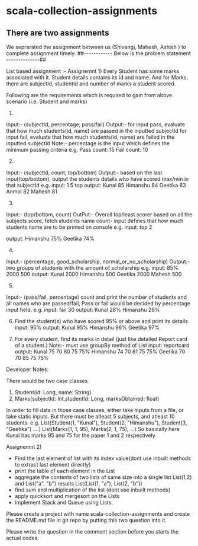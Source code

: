 # scala-collection-assignments
## There are two assignments 
We seprarated the assignment between us (Shivangi, Mahesh, Ashish ) to complete assignment timely.
##------------ Below is the problem statement --------------##

List based assignment  :-
Assignemnt 1)
Every Student has some marks associated with it. Student details contains its id and name.
And for Marks, there are subjectId, studentId and number of marks a student scored.

Following are the requirements which is required to gain from above scenario (i.e. Student and marks)

1)
Input:- (subjectId, percentage, pass/fail)
Output:- for input pass, evaluate that how much students(id, name) are passed in the inputted subjectId
	for input fail, evaluate that how much students(id, name) are failed in the inputted subjectId
Note:- percentage is the input which defines the minimum passing criteria
e.g. 
Pass count: 15
Fail count: 10

2)
Input:- (subjectId, count, top/bottom)
Output:- based on the last input(top/bottom), output the students details who have scored max/min in that subjectId
e.g. 
input: 1 5 top
output: 
Kunal 85
Himanshu 84
Geetika 83
Anmol 82
Mahesh 81

3)
Input:-
(top/bottom, count)
OutPut:-
Overall top/least scorer based on all the subjects score, fetch students name
count- input defines that how much students name are to be printed on console
e.g.
input: top 2

output:
Himanshu 75%
Geetika 74%


4)
Input:-
(percentage, good_scholarship, normal_or_no_scholarship)
Output:- two groups of students with the amount of scholarship
e.g.
input: 85% 2000 500
output: 
Kunal 2000
Himanshu 500
Geetika 2000
Mahesh 500

5)
Input:-
(pass/fail, percentage)
count and print the number of students and all names who are passed/fail,
Pass or fail would be decided by percentage input field.
e.g.
input: fail 30
output: 
Kunal 28%
Himanshu 29%

6) Find the student(s) who have scored 95% or above and print its details.
input: 95%
output:
Kunal 95%
Himanshu 96%
Geetika 97%

7) For every student, find its marks in detail (just like detailed Report card of a student.)
Note:- must use groupBy method of List
input: reportcard
output:
Kunal 75 70 80 75 75%
Himanshu 74 70 81 75 75%
Geetika 70 70 85 75 75%


Developer Notes:

There would be two case classes
1) Student(id: Long, name: String)
2) Marks(subjectId: Int,studentId: Long, marksObtained: float)

In order to fill data in those case classes, either take inputs from a file, or take static inputs. But there must be atleast 5 subjects, and atleast 10 students.
e.g. List(Student(1, "Kunal"), Student(2, "Himanshu"), Student(3, "Geetika") ....)
List(Marks(1, 1, 95), Marks(2, 1, 75), ...)
So basically here Kunal has marks 95 and 75 for the paper 1 and 2 respectively.

Assignemnt 2)
- Find the last element of list with its index value(dont use inbuilt methods to extract last element directly)
- print the table of each element in the List
- aggregate the contents of two lists of same size into a single list
	List(1,2) and List("a", "b") results List(List(1, "a"), List(2, "b"))
- find sum and multiplication of the list (dont use inbuilt methods)
- apply quicksort and mergesort on the Lists
- implement Stack and Queue using Lists.

Please create a project with name scala-collection-assignments and create the README.md file in git repo by putting this two question into it.

Please write the question in the comment section before you starts the actual codes.
